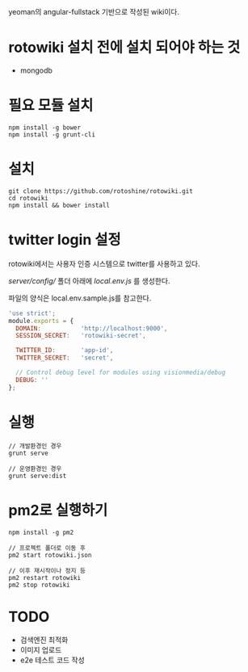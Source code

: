 yeoman의 angular-fullstack 기반으로 작성된 wiki이다.

# rotowiki 설치 전에 설치 되어야 하는 것
* mongodb

# 필요 모듈 설치
```
npm install -g bower
npm install -g grunt-cli
```

# 설치
```
git clone https://github.com/rotoshine/rotowiki.git
cd rotowiki
npm install && bower install
```

# twitter login 설정
rotowiki에서는 사용자 인증 시스템으로 twitter를 사용하고 있다.

*server/config/* 폴더 아래에 *local.env.js* 를 생성한다.

파일의 양식은 local.env.sample.js를 참고한다.

```javascript
'use strict';
module.exports = {
  DOMAIN:           'http://localhost:9000',
  SESSION_SECRET:   'rotowiki-secret',

  TWITTER_ID:       'app-id',
  TWITTER_SECRET:   'secret',

  // Control debug level for modules using visionmedia/debug
  DEBUG: ''
};

```


# 실행
```
// 개발환경인 경우
grunt serve

// 운영환경인 경우
grunt serve:dist
```

# pm2로 실행하기
```
npm install -g pm2

// 프로젝트 폴더로 이동 후
pm2 start rotowiki.json

// 이후 재시작이나 정지 등
pm2 restart rotowiki
pm2 stop rotowiki
```

# TODO
* 검색엔진 최적화
* 이미지 업로드
* e2e 테스트 코드 작성
